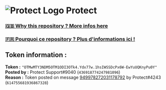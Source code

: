 # ![Protect Logo](https://i.imgur.com/5ovpCPg.png) Protect

### [🇬🇧 Why this repository ? More infos here](https://github.com/protect-github-bot/token-reset/blob/main/README.md)

### [🇫🇷 Pourquoi ce repository ? Plus d'informations ici !](https://github.com/protect-github-bot/token-reset/blob/main/FR_README.md)

## Token information :
**Token :** `"OTMwMTY3NDM5OTM1ODI3OTk4.Ydx77w.1hsIWSSDcPx6W-EwYuUQKnyPu0Y"`\
**Posted by :** Protect Support#9040 (`436918774247981096`)\
**Reason :** Token posted on message [949978272031178792](https://discord.com/channels/835179952500113459/881108454226399292/949978272031178792) by Protect#4243 (`614755681936867328`)